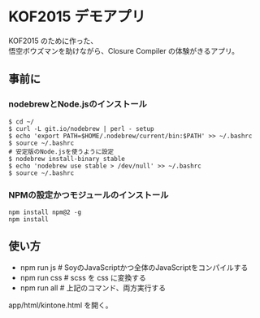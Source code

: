 # KOF2015 デモアプリ
KOF2015 のために作った、  
悟空ボウズマンを助けながら、Closure Compiler の体験がきるアプリ。

## 事前に
### nodebrewとNode.jsのインストール
```shell
$ cd ~/
$ curl -L git.io/nodebrew | perl - setup
$ echo 'export PATH=$HOME/.nodebrew/current/bin:$PATH' >> ~/.bashrc
$ source ~/.bashrc
# 安定版のNode.jsを使うように設定
$ nodebrew install-binary stable
$ echo 'nodebrew use stable > /dev/null' >> ~/.bashrc
$ source ~/.bashrc
```
### NPMの設定かつモジュールのインストール
```shell
npm install npm@2 -g
npm install
```

## 使い方
* npm run js # SoyのJavaScriptかつ全体のJavaScriptをコンパイルする
* npm run css # scss を css に変換する
* npm run all # 上記のコマンド、両方実行する

app/html/kintone.html を開く。
